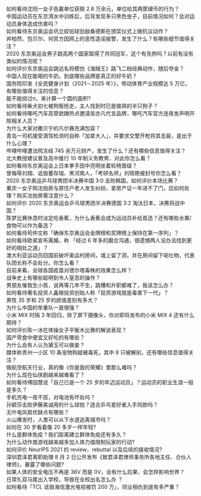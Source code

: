 如何看待沈阳一女子告赢单位获赔 2.8 万余元，单位给其两筐硬币的行为？  
中国运动员在东京湾水中训练后，后背发现多只黑色虫子，目前情况如何？会对运动员身体造成伤害吗？  
如何看待东京奥运会巩立姣铅球劲敌桑德斯在颁奖仪式上做抗议动作？  
井柏然、包贝尔、何炅方因网上的恶性造谣报警，发生了什么？有哪些细节值得关注？  
2020 东京奥运会男子跳高两个国家取得了共同冠军，这个有先例吗？以前有没有类似的情况呢？  
如何评价东京奥运会跳远名将模仿《海贼王》路飞二档经典动作，随后夺金？  
中国人现在能喝的牛奶，到底哪些品牌是真正的好牛奶？  
国务院印发《全民健身计划（2021－2025 年）》，带动体育产业规模达 5 万亿，有哪些值得关注的信息？  
能不能绕过π，来计算一个圆的面积?  
如何看待柴犬初七被狗贩抢走，主人找到时已是做熟的半只狗子？  
如何看待哪吒汽车高管欲蹭热点邀请吴亦凡代言品牌，哪吒汽车官方连夜发声明开除相关人员？  
为什么大家对撒贝宁的凡尔赛充满包容？  
青岛一司机接受酒驾检测时自称「加拿大人」，并要求交警开枪将其击毙，是出于什么心理？  
哔哩哔哩遭法院冻结 745 余万元财产，发生了什么？还有哪些信息值得关注？  
北大教授建议普及高中推行 10 年制义务教育，对此你怎么看？  
如何看待东京奥运会上日本拳手田中亮明坐着轮椅晋级？  
曾侮辱刘翔、诋毁董存瑞、黑河南人，「考研名师」刘晓艳被封号你怎么看？  
2020 东京奥运乒乓球男团半决赛中国 3:0 击败韩国，如何评价本场比赛？  
重庆一女子购法拍房与原住户老人发生纠纷，拿房产证一年进不了门，应如何处理？购买法拍房需注意什么？  
如何评价 2020 东京奥运会乒乓球男团半决赛德国 3:2 淘汰日本，决赛将战中国？  
陈梦比赛休息时淡定吃香蕉，为什么香蕉会成为运动员补给首选？还有哪些水果/食物可以作为备选？  
如何看待苟仲文称「确保东京奥运会金牌榜和奖牌榜上保持在第一序列」？  
如何看待欧弟宣布离婚，称 「经过 6 年多的磨合沟通，很遗憾两人没办法找到更好的相处之道」？  
澳大利亚运动员回国前破坏奥运村房间，墙上留了洞，并在房间留下呕吐物，代表队团长称不会处分。你怎么看？  
目前来看，全球各国疫苗对德尔塔毒株的效果怎么样？  
战争史上有哪些聪明到令人窒息的操作？  
男朋友催我生小孩，说再等几年不生，跳槽和升职都难了，我该怎么办？  
如何看待著名投资人鑫根投资创始人称「投资游戏就是毒害下一代」？  
男性 35 岁和 25 岁的颜值差别有多大？  
为什么中国的举重队一直很强？  
小米 MIX 时隔 3 年回归，除了屏下摄像头，你对即将发布的小米 MIX 4 还有什么期待？  
如何评价陈一冰在体操女子平衡木比赛的解说表现？  
国产零食中便宜又好吃的有哪些？  
为什么会有人认为黛玉可以做妾？  
媒体称贵州一小区 10 条宠物狗疑被毒死，其中 8 只被解剖，还有哪些信息值得关注？  
做航空航天行业，真的像《你是我的荣耀》里那么难吗？  
为什么现在仙侠剧越来越难看了？  
如何看待傅园慧说「自己已是一个 25 岁的年迈运动员」？运动员的职业生涯一般是多久？  
手机充电一夜不拔，对电池有坏处吗？  
孙颖莎击败伊藤美诚用的什么球拍？适合乒乓爱好者入手同款吗？  
无叶电风扇优缺点有哪些？  
火山爆发时，人类可以从下水道逃离城市吗？  
如何在 30 岁看着像 20 多岁一样年轻?  
什么是群体免疫？我们距离建立群体免疫还有多久？  
为什么动作类游戏越来越多加入体力值限制玩家的行动?  
如何评价 NeurIPS 2021 的 review，rebuttal 以及后续的接收情况?  
深圳君泽君离职助理 8 月 2 日公开发布《致君泽君律师事务所各地主任、合伙人律师》，暴露了哪些问题?  
如果人体的安全电压不再是 36V 而是 0V，会有什么后果，会怎样影响世界？  
日常扎双马尾出入学校，导致在全校出名怎么办 ？  
如何看待「TCL 诋毁海信激光电视被罚 200 万」，同业相仇到底有多严重？  
